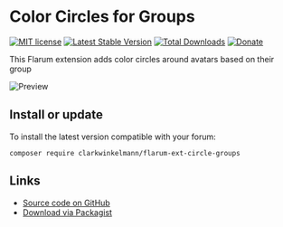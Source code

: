 # Color Circles for Groups

[![MIT license](https://img.shields.io/badge/license-MIT-blue.svg)](https://github.com/clarkwinkelmann/flarum-ext-circle-groups/blob/master/LICENSE.txt) [![Latest Stable Version](https://img.shields.io/packagist/v/clarkwinkelmann/flarum-ext-circle-groups.svg)](https://packagist.org/packages/clarkwinkelmann/flarum-ext-circle-groups) [![Total Downloads](https://img.shields.io/packagist/dt/clarkwinkelmann/flarum-ext-circle-groups.svg)](https://packagist.org/packages/clarkwinkelmann/flarum-ext-circle-groups) [![Donate](https://img.shields.io/badge/paypal-donate-yellow.svg)](https://www.paypal.me/clarkwinkelmann)

This Flarum extension adds color circles around avatars based on their group

![Preview](https://i.imgur.com/FlysYM6.png)

## Install or update

To install the latest version compatible with your forum:

    composer require clarkwinkelmann/flarum-ext-circle-groups

## Links

- [Source code on GitHub](https://github.com/clarkwinkelmann/flarum-ext-circle-groups)
- [Download via Packagist](https://packagist.org/packages/clarkwinkelmann/flarum-ext-circle-groups)
